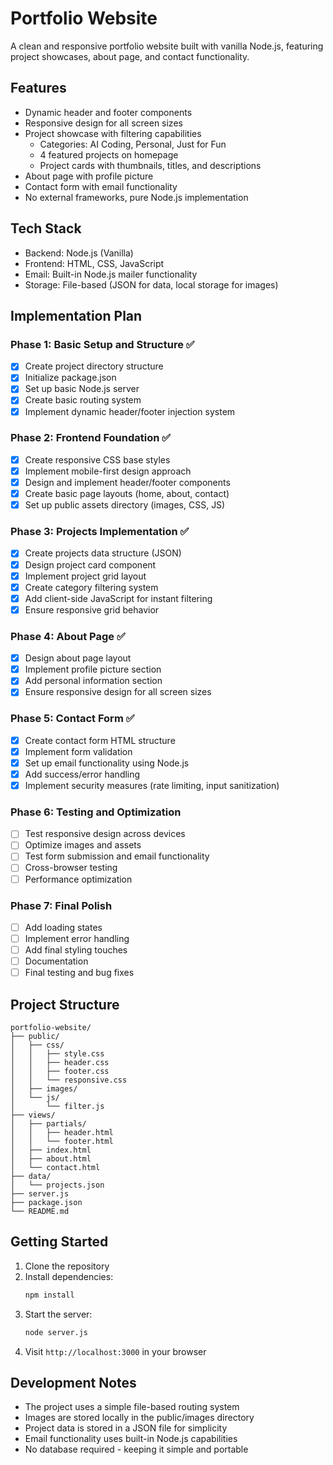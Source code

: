 # Portfolio Website

A clean and responsive portfolio website built with vanilla Node.js, featuring project showcases, about page, and contact functionality.

## Features

- Dynamic header and footer components
- Responsive design for all screen sizes
- Project showcase with filtering capabilities
  - Categories: AI Coding, Personal, Just for Fun
  - 4 featured projects on homepage
  - Project cards with thumbnails, titles, and descriptions
- About page with profile picture
- Contact form with email functionality
- No external frameworks, pure Node.js implementation

## Tech Stack

- Backend: Node.js (Vanilla)
- Frontend: HTML, CSS, JavaScript
- Email: Built-in Node.js mailer functionality
- Storage: File-based (JSON for data, local storage for images)

## Implementation Plan

### Phase 1: Basic Setup and Structure ✅
- [x] Create project directory structure
- [x] Initialize package.json
- [x] Set up basic Node.js server
- [x] Create basic routing system
- [x] Implement dynamic header/footer injection system

### Phase 2: Frontend Foundation ✅
- [x] Create responsive CSS base styles
- [x] Implement mobile-first design approach
- [x] Design and implement header/footer components
- [x] Create basic page layouts (home, about, contact)
- [x] Set up public assets directory (images, CSS, JS)

### Phase 3: Projects Implementation ✅
- [x] Create projects data structure (JSON)
- [x] Design project card component
- [x] Implement project grid layout
- [x] Create category filtering system
- [x] Add client-side JavaScript for instant filtering
- [x] Ensure responsive grid behavior

### Phase 4: About Page ✅
- [x] Design about page layout
- [x] Implement profile picture section
- [x] Add personal information section
- [x] Ensure responsive design for all screen sizes

### Phase 5: Contact Form ✅
- [x] Create contact form HTML structure
- [x] Implement form validation
- [x] Set up email functionality using Node.js
- [x] Add success/error handling
- [x] Implement security measures (rate limiting, input sanitization)

### Phase 6: Testing and Optimization
- [ ] Test responsive design across devices
- [ ] Optimize images and assets
- [ ] Test form submission and email functionality
- [ ] Cross-browser testing
- [ ] Performance optimization

### Phase 7: Final Polish
- [ ] Add loading states
- [ ] Implement error handling
- [ ] Add final styling touches
- [ ] Documentation
- [ ] Final testing and bug fixes

## Project Structure

```
portfolio-website/
├── public/
│   ├── css/
│   │   ├── style.css
│   │   ├── header.css
│   │   ├── footer.css
│   │   └── responsive.css
│   ├── images/
│   └── js/
│       └── filter.js
├── views/
│   ├── partials/
│   │   ├── header.html
│   │   └── footer.html
│   ├── index.html
│   ├── about.html
│   └── contact.html
├── data/
│   └── projects.json
├── server.js
├── package.json
└── README.md
```

## Getting Started

1. Clone the repository
2. Install dependencies:
   ```bash
   npm install
   ```
3. Start the server:
   ```bash
   node server.js
   ```
4. Visit `http://localhost:3000` in your browser

## Development Notes

- The project uses a simple file-based routing system
- Images are stored locally in the public/images directory
- Project data is stored in a JSON file for simplicity
- Email functionality uses built-in Node.js capabilities
- No database required - keeping it simple and portable 